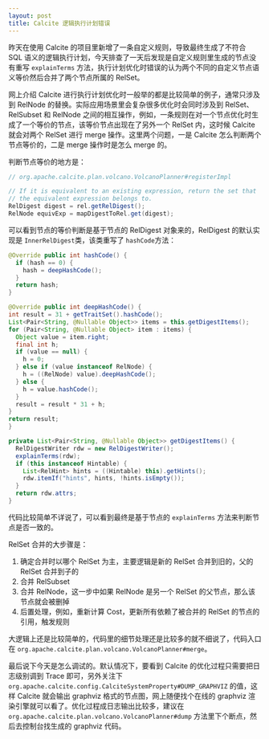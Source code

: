 ```yaml
---
layout: post
title: Calcite 逻辑执行计划错误
---
```

昨天在使用 Calcite 的项目里新增了一条自定义规则，导致最终生成了不符合 SQL 语义的逻辑执行计划，今天排查了一天后发现是自定义规则里生成的节点没有重写 `explainTerms ` 方法，执行计划优化时错误的认为两个不同的自定义节点语义等价然后合并了两个节点所属的 RelSet。

网上介绍 Calcite 进行执行计划优化时一般举的都是比较简单的例子，通常只涉及到 RelNode 的替换。实际应用场景里会复杂很多优化时会同时涉及到 RelSet、RelSubset 和 RelNode 之间的相互操作，例如，一条规则在对一个节点优化时生成了一个等价的节点，该等价节点出现在了另外一个 RelSet 内，这时候 Calcite 就会对两个 RelSet 进行 merge 操作。这里两个问题，一是 Calcite 怎么判断两个节点等价的，二是 merge 操作时是怎么 merge 的。

判断节点等价的地方是：
```java
// org.apache.calcite.plan.volcano.VolcanoPlanner#registerImpl

// If it is equivalent to an existing expression, return the set that
// the equivalent expression belongs to.
RelDigest digest = rel.getRelDigest();
RelNode equivExp = mapDigestToRel.get(digest);
```
可以看到节点的等价判断是基于节点的 RelDigest 对象来的，RelDigest 的默认实现是 `InnerRelDigest `类，该类重写了 `hashCode`方法：
```java
@Override public int hashCode() {
  if (hash == 0) {
    hash = deepHashCode();
  }
  return hash;
}

@Override public int deepHashCode() {
int result = 31 + getTraitSet().hashCode();
List<Pair<String, @Nullable Object>> items = this.getDigestItems();
for (Pair<String, @Nullable Object> item : items) {
  Object value = item.right;
  final int h;
  if (value == null) {
    h = 0;
  } else if (value instanceof RelNode) {
    h = ((RelNode) value).deepHashCode();
  } else {
    h = value.hashCode();
  }
  result = result * 31 + h;
}
return result;
}

private List<Pair<String, @Nullable Object>> getDigestItems() {
  RelDigestWriter rdw = new RelDigestWriter();
  explainTerms(rdw);
  if (this instanceof Hintable) {
    List<RelHint> hints = ((Hintable) this).getHints();
    rdw.itemIf("hints", hints, !hints.isEmpty());
  }
  return rdw.attrs;
}
```
代码比较简单不详说了，可以看到最终是基于节点的 `explainTerms` 方法来判断节点是否一致的。

RelSet 合并的大步骤是：

1. 确定合并时以哪个 RelSet 为主，主要逻辑是新的 RelSet 合并到旧的，父的 RelSet 合并到子的
2. 合并 RelSubset
3. 合并 RelNode，这一步中如果 RelNode 是另一个 RelSet 的父节点，那么该节点就会被删掉
4. 后置处理，例如，重新计算 Cost，更新所有依赖了被合并的 RelSet 的节点的引用，触发规则

大逻辑上还是比较简单的，代码里的细节处理还是比较多的就不细说了，代码入口在 `org.apache.calcite.plan.volcano.VolcanoPlanner#merge`。

最后说下今天是怎么调试的。默认情况下，要看到 Calcite 的优化过程只需要把日志级别调到 Trace 即可，另外关注下 `org.apache.calcite.config.CalciteSystemProperty#DUMP_GRAPHVIZ` 的值，这样 Calcite 就会输出 graphviz 格式的节点图，网上随便找个在线的 graphviz 渲染引擎就可以看了。优化过程成日志输出比较多，建议在 `org.apache.calcite.plan.volcano.VolcanoPlanner#dump` 方法里下个断点，然后去控制台找生成的 graphviz 代码。


